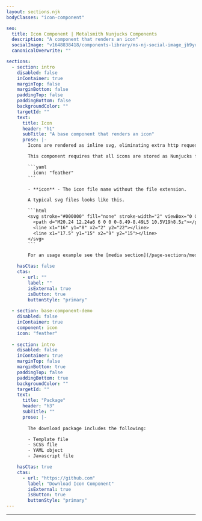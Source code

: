 ```yaml
---
layout: sections.njk
bodyClasses: "icon-component"

seo:
  title: Icon Component | Metalsmith Nunjucks Components
  description: "A component that renders an icon"
  socialImage: "v1648838418/components-library/ms-nj-social-image_jb9yox.jpg"
  canonicalOverwrite: ""

sections:
  - section: intro
    disabled: false
    inContainer: true
    marginTop: false
    marginBottom: false
    paddingTop: false
    paddingBottom: false
    backgroundColor: ""
    targetId: ""
    text:
      title: Icon
      header: "h1"
      subTitle: "A base component that renders an icon"
      prose: |-
        Icons are rendered as inline svg, eliminating extra http requests, the additional weight of a icon font package and the quality issues with images.  SVG icons can be scaled to any size without quality degradation and can be styled with css. 

        This component requires that all icons are stored as Nunjucks files in directory `templates/icons`. Then in the frontmatter, only the nunjucks file name is required.

        ```yaml
          icon: "feather"  
        ```

        - **icon** - The icon file name without the file extension.

        A typical svg files looks like this.

        ```html
        <svg stroke="#000000" fill="none" stroke-width="2" viewBox="0 0 24 24" stroke-linecap="round" stroke-linejoin="round" height="1em" width="1em" xmlns="http://www.w3.org/2000/svg">
          <path d="M20.24 12.24a6 6 0 0 0-8.49-8.49L5 10.5V19h8.5z"></path>
          <line x1="16" y1="8" x2="2" y2="22"></line>
          <line x1="17.5" y1="15" x2="9" y2="15"></line>
        </svg>
        ```

        For an usage example see the [media section](/page-sections/media).

    hasCtas: false
    ctas:
      - url: ""
        label: ""
        isExternal: true
        isButton: true
        buttonStyle: "primary"
  
  - section: base-component-demo
    disabled: false
    inContainer: true
    component: icon
    icon: "feather"
  
  - section: intro
    disabled: false
    inContainer: true
    marginTop: false
    marginBottom: true
    paddingTop: false
    paddingBottom: true
    backgroundColor: ""
    targetId: ""
    text:
      title: "Package"
      header: "h3"
      subTitle: ""
      prose: |-
        
        The download package includes the following:

        - Template file
        - SCSS file
        - YAML object
        - Javascript file

    hasCtas: true
    ctas:
      - url: "https://github.com"
        label: "Download Icon Component"
        isExternal: true
        isButton: true
        buttonStyle: "primary"
---
```

---